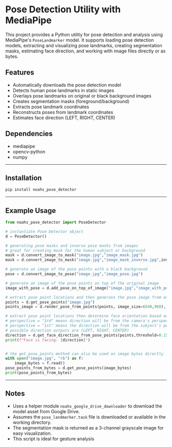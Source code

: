 # Pose Detection Utility with MediaPipe

This project provides a Python utility for pose detection and analysis using MediaPipe's `PoseLandmarker` model. It supports loading pose detection models, extracting and visualizing pose landmarks, creating segmentation masks, estimating face direction, and working with image files directly or as bytes.

## Features

* Automatically downloads the pose detection model
* Detects human pose landmarks in static images
* Overlays pose landmarks on original or black background images
* Creates segmentation masks (foreground/background)
* Extracts pose landmark coordinates
* Reconstructs poses from landmark coordinates
* Estimates face direction (LEFT, RIGHT, CENTER)

## Dependencies

* mediapipe
* opencv-python
* numpy

---

## Installation

```bash
pip install noahs_pose_detector
```

---

## Example Usage

```python
from noahs_pose_detector import PoseDetector

# instantiate Pose Detector object
d = PoseDetector()

# generating pose masks and inverse pose masks from images
# great for creating mask for the human subject or background
mask = d.convert_image_to_mask("image.jpg","image_mask.jpg")
mask = d.convert_image_to_mask("image.jpg","image_mask_inverse.jpg",inverse=True)

# generate an image of the pose points with a black background
pose = d.convert_image_to_pose("image.jpg","image_pose.jpg")

# generate an image of the pose points on top of the original image
image_with_pose = d.add_pose_on_top_of_image("image.jpg","image_with_pose.jpg")

# extract pose point locations and then generate the pose image from extracted points
points = d.get_pose_points("image.jpg")
points_image = d.render_pose_from_points(points, image_size=(640,960), output_file="image_rendered_pose.jpg")

# extract pose point locations then determine face orientation based on them
# perspective = "3rd" means direction will be from the camera's perspective
# perspective = "1st" means the direction will be from the subject's perspective
# possible direction outputs are (LEFT, RIGHT, CENTER)
direction = d.get_face_direction_from_pose_points(points,threshold=0.15, perspective="3rd")
print(f"Face is facing: {direction}")


# the get_pose_points method can also be used on image bytes directly
with open("image.jpg", "rb") as f:
	image_bytes = f.read()
pose_points_from_bytes = d.get_pose_points(image_bytes)
print(pose_points_from_bytes)
```

---

## Notes

* Uses a helper module `noahs_google_drive_downloader` to download the model asset from Google Drive.
* Assumes the `pose_landmarker.task` file is downloaded or available in the working directory.
* The segmentation mask is returned as a 3-channel grayscale image for easy visualization.
* This script is ideal for gesture analysis
